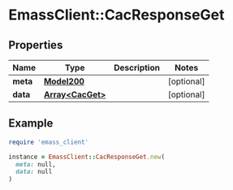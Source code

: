 # EmassClient::CacResponseGet

## Properties

| Name | Type | Description | Notes |
| ---- | ---- | ----------- | ----- |
| **meta** | [**Model200**](Model200.md) |  | [optional] |
| **data** | [**Array&lt;CacGet&gt;**](CacGet.md) |  | [optional] |

## Example

```ruby
require 'emass_client'

instance = EmassClient::CacResponseGet.new(
  meta: null,
  data: null
)
```

